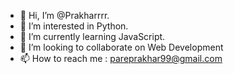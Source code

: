 - 👋 Hi, I’m @Prakharrrr.
- 👀 I’m interested in Python.
- 🌱 I’m currently learning JavaScript.
- 💞️ I’m looking to collaborate on Web Development
- 📫 How to reach me : pareprakhar99@gmail.com

<!---
Prakharrrr/Prakharrrr is a ✨ special ✨ repository because its `README.md` (this file) appears on your GitHub profile.
You can click the Preview link to take a look at your changes.
--->
